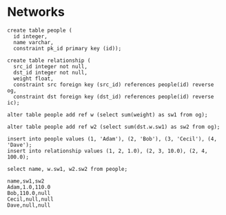 # Networks

<!-- RUN -->
```
create table people (
  id integer,
  name varchar,
  constraint pk_id primary key (id));
```

<!-- RUN -->
```
create table relationship (
  src_id integer not null,
  dst_id integer not null,
  weight float,
  constraint src foreign key (src_id) references people(id) reverse og,
  constraint dst foreign key (dst_id) references people(id) reverse ic);
```

<!-- RUN -->
```
alter table people add ref w (select sum(weight) as sw1 from og);
```
<!-- RUN -->
```
alter table people add ref w2 (select sum(dst.w.sw1) as sw2 from og);
```

<!-- RUN -->
```
insert into people values (1, 'Adam'), (2, 'Bob'), (3, 'Cecil'), (4, 'Dave');
insert into relationship values (1, 2, 1.0), (2, 3, 10.0), (2, 4, 100.0);
```

<!-- TEST -->
```
select name, w.sw1, w2.sw2 from people;
```
```
name,sw1,sw2
Adam,1.0,110.0
Bob,110.0,null
Cecil,null,null
Dave,null,null
```